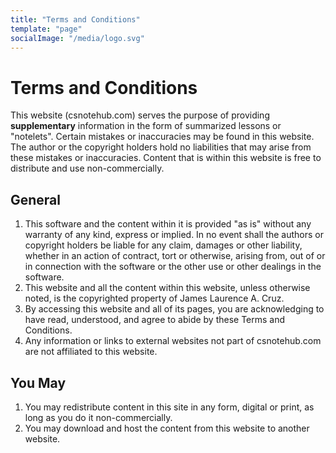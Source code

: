 ```yaml
---
title: "Terms and Conditions"
template: "page"
socialImage: "/media/logo.svg"
---
```


# Terms and Conditions

This website (csnotehub.com) serves the purpose of providing **supplementary** information in the form of summarized lessons or "notelets". Certain mistakes or inaccuracies may be found in this website. The author or the copyright holders hold no liabilities that may arise from these mistakes or inaccuracies. Content that is within this website is free to distribute and use non-commercially.

## General
1. This software and the content within it is provided "as is" without any warranty of any kind, express or implied. In no event shall the authors or copyright holders be liable for any claim, damages or other liability, whether in an action of contract, tort or otherwise, arising from, out of or in connection with the software or the other use or other dealings in the software.
2. This website and all the content within this website, unless otherwise noted, is the copyrighted property of James Laurence A. Cruz.
3. By accessing this website and all of its pages, you are acknowledging to have read, understood, and agree to abide by these Terms and Conditions.
4. Any information or links to external websites not part of csnotehub.com are not affiliated to this website.

## You May
1. You may redistribute content in this site in any form, digital or print, as long as you do it non-commercially.
2. You may download and host the content from this website to another website.